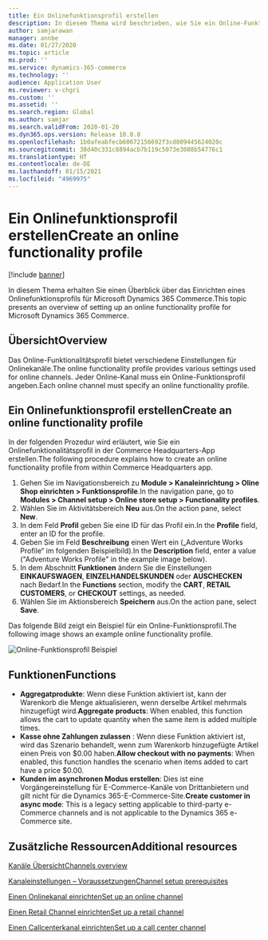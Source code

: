 ```yaml
---
title: Ein Onlinefunktionsprofil erstellen
description: In diesem Thema wird beschrieben, wie Sie ein Online-Funktionsprofil in Microsoft Dynamics 365 Commerce erstellen.
author: samjarawan
manager: annbe
ms.date: 01/27/2020
ms.topic: article
ms.prod: ''
ms.service: dynamics-365-commerce
ms.technology: ''
audience: Application User
ms.reviewer: v-chgri
ms.custom: ''
ms.assetid: ''
ms.search.region: Global
ms.author: samjar
ms.search.validFrom: 2020-01-20
ms.dyn365.ops.version: Release 10.0.8
ms.openlocfilehash: 1b0afeabfecb60672156692f3cd809445624020c
ms.sourcegitcommit: 38d40c331c8894acb7b119c5073e3088b54776c1
ms.translationtype: HT
ms.contentlocale: de-DE
ms.lasthandoff: 01/15/2021
ms.locfileid: "4969975"
---
```

# <a name="create-an-online-functionality-profile"></a><span data-ttu-id="8f8be-103">Ein Onlinefunktionsprofil erstellen</span><span class="sxs-lookup"><span data-stu-id="8f8be-103">Create an online functionality profile</span></span>


[!include [banner](includes/banner.md)]

<span data-ttu-id="8f8be-104">In diesem Thema erhalten Sie einen Überblick über das Einrichten eines Onlinefunktionsprofils für Microsoft Dynamics 365 Commerce.</span><span class="sxs-lookup"><span data-stu-id="8f8be-104">This topic presents an overview of setting up an online functionality profile for Microsoft Dynamics 365 Commerce.</span></span>

## <a name="overview"></a><span data-ttu-id="8f8be-105">Übersicht</span><span class="sxs-lookup"><span data-stu-id="8f8be-105">Overview</span></span>

<span data-ttu-id="8f8be-106">Das Online-Funktionalitätsprofil bietet verschiedene Einstellungen für Onlinekanäle.</span><span class="sxs-lookup"><span data-stu-id="8f8be-106">The online functionality profile provides various settings used for online channels.</span></span> <span data-ttu-id="8f8be-107">Jeder Online-Kanal muss ein Online-Funktionsprofil angeben.</span><span class="sxs-lookup"><span data-stu-id="8f8be-107">Each online channel must specify an online functionality profile.</span></span>

## <a name="create-an-online-functionality-profile"></a><span data-ttu-id="8f8be-108">Ein Onlinefunktionsprofil erstellen</span><span class="sxs-lookup"><span data-stu-id="8f8be-108">Create an online functionality profile</span></span>

<span data-ttu-id="8f8be-109">In der folgenden Prozedur wird erläutert, wie Sie ein Onlinefunktionalitätsprofil in der Commerce Headquarters-App erstellen.</span><span class="sxs-lookup"><span data-stu-id="8f8be-109">The following procedure explains how to create an online functionality profile from within Commerce Headquarters app.</span></span>

1. <span data-ttu-id="8f8be-110">Gehen Sie im Navigationsbereich zu **Module \> Kanaleinrichtung \> Oline Shop einrichten \> Funktionsprofile**.</span><span class="sxs-lookup"><span data-stu-id="8f8be-110">In the navigation pane, go to **Modules \> Channel setup \> Online store setup \> Functionality profiles**.</span></span>
1. <span data-ttu-id="8f8be-111">Wählen Sie im Aktivitätsbereich **Neu** aus.</span><span class="sxs-lookup"><span data-stu-id="8f8be-111">On the action pane, select **New**.</span></span>
1. <span data-ttu-id="8f8be-112">In dem Feld **Profil** geben Sie eine ID für das Profil ein.</span><span class="sxs-lookup"><span data-stu-id="8f8be-112">In the **Profile** field, enter an ID for the profile.</span></span>
1. <span data-ttu-id="8f8be-113">Geben Sie im Feld **Beschreibung** einen Wert ein („Adventure Works Profile“ im folgenden Beispielbild).</span><span class="sxs-lookup"><span data-stu-id="8f8be-113">In the **Description** field, enter a value ("Adventure Works Profile" in the example image below).</span></span>
1. <span data-ttu-id="8f8be-114">In dem Abschnitt **Funktionen** ändern Sie die Einstellungen **EINKAUFSWAGEN**, **EINZELHANDELSKUNDEN** oder **AUSCHECKEN** nach Bedarf.</span><span class="sxs-lookup"><span data-stu-id="8f8be-114">In the **Functions** section, modify the **CART**, **RETAIL CUSTOMERS**, or **CHECKOUT** settings, as needed.</span></span>
1. <span data-ttu-id="8f8be-115">Wählen Sie im Aktionsbereich **Speichern** aus.</span><span class="sxs-lookup"><span data-stu-id="8f8be-115">On the action pane, select **Save**.</span></span>

<span data-ttu-id="8f8be-116">Das folgende Bild zeigt ein Beispiel für ein Online-Funktionsprofil.</span><span class="sxs-lookup"><span data-stu-id="8f8be-116">The following image shows an example online functionality profile.</span></span>
  
![Online-Funktionsprofil Beispiel](media/online-functionality-profile.png)

## <a name="functions"></a><span data-ttu-id="8f8be-118">Funktionen</span><span class="sxs-lookup"><span data-stu-id="8f8be-118">Functions</span></span>

- <span data-ttu-id="8f8be-119">**Aggregatprodukte**: Wenn diese Funktion aktiviert ist, kann der Warenkorb die Menge aktualisieren, wenn derselbe Artikel mehrmals hinzugefügt wird.</span><span class="sxs-lookup"><span data-stu-id="8f8be-119">**Aggregate products**: When enabled, this function allows the cart to update quantity when the same item is added multiple times.</span></span>
- <span data-ttu-id="8f8be-120">**Kasse ohne Zahlungen zulassen** : Wenn diese Funktion aktiviert ist, wird das Szenario behandelt, wenn zum Warenkorb hinzugefügte Artikel einen Preis von $0.00 haben.</span><span class="sxs-lookup"><span data-stu-id="8f8be-120">**Allow checkout with no payments**: When enabled, this function handles the scenario when items added to cart have a price $0.00.</span></span>
- <span data-ttu-id="8f8be-121">**Kunden im asynchronen Modus erstellen**: Dies ist eine Vorgängereinstellung für E-Commerce-Kanäle von Drittanbietern und gilt nicht für die Dynamics 365-E-Commerce-Site.</span><span class="sxs-lookup"><span data-stu-id="8f8be-121">**Create customer in async mode**: This is a legacy setting applicable to third-party e-Commerce channels and is not applicable to the Dynamics 365 e-Commerce site.</span></span>

## <a name="additional-resources"></a><span data-ttu-id="8f8be-122">Zusätzliche Ressourcen</span><span class="sxs-lookup"><span data-stu-id="8f8be-122">Additional resources</span></span>

[<span data-ttu-id="8f8be-123">Kanäle Übersicht</span><span class="sxs-lookup"><span data-stu-id="8f8be-123">Channels overview</span></span>](channels-overview.md)

[<span data-ttu-id="8f8be-124">Kanaleinstellungen – Voraussetzungen</span><span class="sxs-lookup"><span data-stu-id="8f8be-124">Channel setup prerequisites</span></span>](channels-prerequisites.md)

[<span data-ttu-id="8f8be-125">Einen Onlinekanal einrichten</span><span class="sxs-lookup"><span data-stu-id="8f8be-125">Set up an online channel</span></span>](channel-setup-online.md)

[<span data-ttu-id="8f8be-126">Einen Retail Channel einrichten</span><span class="sxs-lookup"><span data-stu-id="8f8be-126">Set up a retail channel</span></span>](channel-setup-retail.md)

[<span data-ttu-id="8f8be-127">Einen Callcenterkanal einrichten</span><span class="sxs-lookup"><span data-stu-id="8f8be-127">Set up a call center channel</span></span>](channel-setup-callcenter.md)
